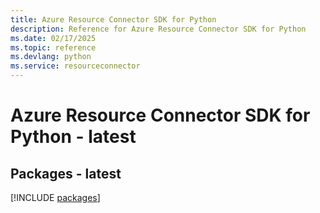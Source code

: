 ```yaml
---
title: Azure Resource Connector SDK for Python
description: Reference for Azure Resource Connector SDK for Python
ms.date: 02/17/2025
ms.topic: reference
ms.devlang: python
ms.service: resourceconnector
---
```

# Azure Resource Connector SDK for Python - latest
## Packages - latest
[!INCLUDE [packages](resource-connector-index.md)]